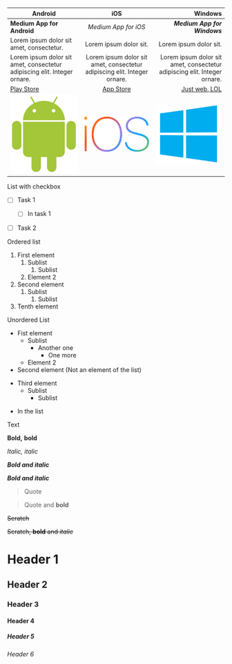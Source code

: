 Android | iOS | Windows
--- | :---: | ---:
**Medium App for Android** | *Medium App for iOS* | ***Medium App for Windows***
Lorem ipsum dolor sit amet, consectetur. | Lorem ipsum dolor sit. | Lorem ipsum dolor sit.
Lorem ipsum dolor sit amet, consectetur adipiscing elit. Integer ornare. | Lorem ipsum dolor sit amet, consectetur adipiscing elit. Integer ornare. | Lorem ipsum dolor sit amet, consectetur adipiscing elit. Integer ornare.
[Play Store](https://play.google.com/store/apps/details?id=com.medium.reader&hl=en) | [App Store](https://apps.apple.com/us/app/medium/id828256236) | [Just web, LOL](https://medium.com/)
![](logo_android.png "Android Logo") | ![](logo_ios.png "iOS Logo") | ![](logo_windows.png "Windows Logo")


List with checkbox

+ [ ] Task 1
    + [ ] In task 1
+ [ ] Task 2


Ordered list

1. First element
    1. Sublist
        1. Sublist
    1. Element 2    
1. Second element
    1. Sublist
        1. Sublist
1. Tenth element


Unordered List
- Fist element 
  * Sublist
      * Another one
        * One more
  * Element 2
- Second element
(Not an element of the list)
+ Third element
  * Sublist
    * Sublist
- In the list


Text

**Bold,**
__bold__

*Italic,*
_italic_

***Bold and italic***

**_Bold and italic_**

>Quote

>Quote and **bold**

~~Scratch~~

~~Scratch, **bold** and _italic_~~

# Header 1
## Header 2
### Header 3
#### Header 4
##### Header 5
###### Header 6

  
